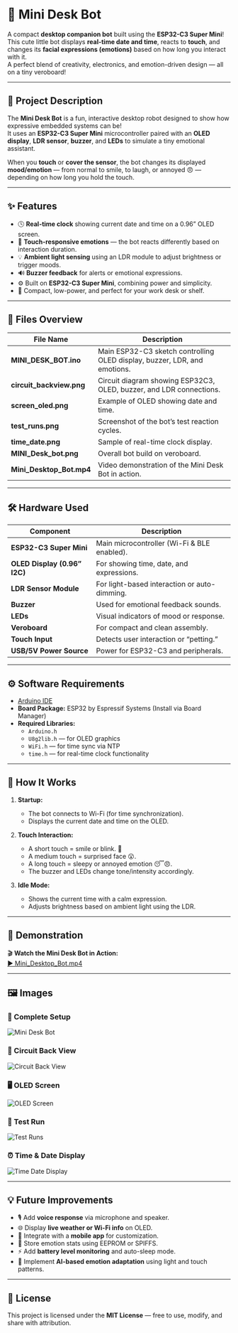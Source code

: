 # 🤖 Mini Desk Bot  

A compact **desktop companion bot** built using the **ESP32-C3 Super Mini**!  
This cute little bot displays **real-time date and time**, reacts to **touch**, and changes its **facial expressions (emotions)** based on how long you interact with it.  
A perfect blend of creativity, electronics, and emotion-driven design — all on a tiny veroboard!

---

## 🧠 Project Description  

The **Mini Desk Bot** is a fun, interactive desktop robot designed to show how expressive embedded systems can be!  
It uses an **ESP32-C3 Super Mini** microcontroller paired with an **OLED display**, **LDR sensor**, **buzzer**, and **LEDs** to simulate a tiny emotional assistant.  

When you **touch** or **cover the sensor**, the bot changes its displayed **mood/emotion** — from normal to smile, to laugh, or annoyed 😠 — depending on how long you hold the touch.

---

## ✨ Features  

- 🕓 **Real-time clock** showing current date and time on a 0.96” OLED screen.  
- 🤗 **Touch-responsive emotions** — the bot reacts differently based on interaction duration.  
- 💡 **Ambient light sensing** using an LDR module to adjust brightness or trigger moods.  
- 🔊 **Buzzer feedback** for alerts or emotional expressions.  
- ⚙️ Built on **ESP32-C3 Super Mini**, combining power and simplicity.  
- 🔋 Compact, low-power, and perfect for your work desk or shelf.

---

## 🧩 Files Overview  

| File Name | Description |
|------------|-------------|
| **MINI_DESK_BOT.ino** | Main ESP32-C3 sketch controlling OLED display, buzzer, LDR, and emotions. |
| **circuit_backview.png** | Circuit diagram showing ESP32C3, OLED, buzzer, and LDR connections. |
| **screen_oled.png** | Example of OLED showing date and time. |
| **test_runs.png** | Screenshot of the bot’s test reaction cycles. |
| **time_date.png** | Sample of real-time clock display. |
| **MINI_Desk_bot.png** | Overall bot build on veroboard. |
| **Mini_Desktop_Bot.mp4** | Video demonstration of the Mini Desk Bot in action. |

---

## 🛠️ Hardware Used  

| Component | Description |
|------------|-------------|
| **ESP32-C3 Super Mini** | Main microcontroller (Wi-Fi & BLE enabled). |
| **OLED Display (0.96” I2C)** | For showing time, date, and expressions. |
| **LDR Sensor Module** | For light-based interaction or auto-dimming. |
| **Buzzer** | Used for emotional feedback sounds. |
| **LEDs** | Visual indicators of mood or response. |
| **Veroboard** | For compact and clean assembly. |
| **Touch Input** | Detects user interaction or “petting.” |
| **USB/5V Power Source** | Power for ESP32-C3 and peripherals. |

---

## ⚙️ Software Requirements  

- [Arduino IDE](https://www.arduino.cc/en/software)  
- **Board Package:** ESP32 by Espressif Systems (Install via Board Manager)  
- **Required Libraries:**
  - `Arduino.h`
  - `U8g2lib.h` — for OLED graphics
  - `WiFi.h` — for time sync via NTP
  - `time.h` — for real-time clock functionality  

---

## 🚀 How It Works  

1. **Startup:**  
   - The bot connects to Wi-Fi (for time synchronization).  
   - Displays the current date and time on the OLED.  

2. **Touch Interaction:**  
   - A short touch = smile or blink. 🙂  
   - A medium touch = surprised face 😮.  
   - A long touch = sleepy or annoyed emotion 😴😠.  
   - The buzzer and LEDs change tone/intensity accordingly.  

3. **Idle Mode:**  
   - Shows the current time with a calm expression.  
   - Adjusts brightness based on ambient light using the LDR.  

---

<!--## 🧭 Circuit Overview  

### 🖥️ OLED (I2C)  
- **SDA → GPIO6**  
- **SCL → GPIO7**

### 🔊 Buzzer  
- **Signal → GPIO4**

### 💡 LDR Sensor Module  
- **Analog Output → GPIO1 (ADC pin)**

### ⚡ Power  
- **VCC → 3.3V**  
- **GND → GND**

--->

## 🎥 Demonstration  

🎬 **Watch the Mini Desk Bot in Action:**  
[▶️ Mini_Desktop_Bot.mp4](Mini_Desktop_Bot.mp4)

---

## 🖼️ Images  

### 🧩 Complete Setup  
![Mini Desk Bot](MINI_Desk_bot.png)

### 🔌 Circuit Back View  
![Circuit Back View](circuit_backview.png)

### 🖥️ OLED Screen  
![OLED Screen](screen_oled.png)

### 🧠 Test Run  
![Test Runs](test_runs.png)

### ⏰ Time & Date Display  
![Time Date Display](time_date.png)

---

## 💡 Future Improvements  

- 🎙️ Add **voice response** via microphone and speaker.  
- 🌐 Display **live weather or Wi-Fi info** on OLED.  
- 📱 Integrate with a **mobile app** for customization.  
- 💾 Store emotion stats using EEPROM or SPIFFS.  
- ⚡ Add **battery level monitoring** and auto-sleep mode.  
- 🧠 Implement **AI-based emotion adaptation** using light and touch patterns.  

---

## 📄 License  

This project is licensed under the **MIT License** — free to use, modify, and share with attribution.

